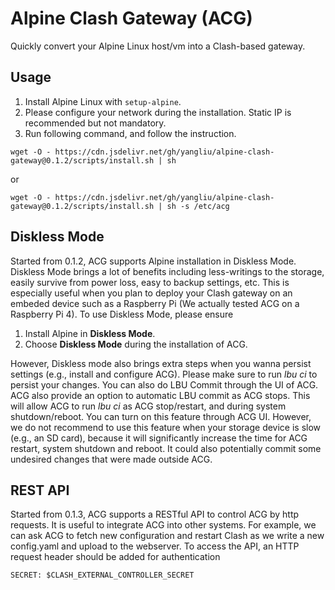# Alpine Clash Gateway (ACG)

Quickly convert your Alpine Linux host/vm into a Clash-based gateway.

## Usage
1. Install Alpine Linux with `setup-alpine`.
2. Please configure your network during the installation. Static IP is recommended but not mandatory.
3. Run following command, and follow the instruction.
```
wget -O - https://cdn.jsdelivr.net/gh/yangliu/alpine-clash-gateway@0.1.2/scripts/install.sh | sh
```
or
```
wget -O - https://cdn.jsdelivr.net/gh/yangliu/alpine-clash-gateway@0.1.2/scripts/install.sh | sh -s /etc/acg
```

## Diskless Mode
Started from 0.1.2, ACG supports Alpine installation in Diskless Mode. Diskless Mode brings a lot of benefits including less-writings to the storage, easily survive from power loss, easy to backup settings, etc. This is especially useful when you plan to deploy your Clash gateway on an embeded device such as a Raspberry Pi (We actually tested ACG on a Raspberry Pi 4). To use Diskless Mode, please ensure

1. Install Alpine in __Diskless Mode__.
2. Choose __Diskless Mode__ during the installation of ACG.

However, Diskless mode also brings extra steps when you wanna persist settings (e.g., install and configure ACG). Please make sure to run _lbu ci_ to persist your changes. You can also do LBU Commit through the UI of ACG. ACG also provide an option to automatic LBU commit as ACG stops. This will allow ACG to run _lbu ci_ as ACG stop/restart, and during system shutdown/reboot. You can turn on this feature through ACG UI. However, we do not recommend to use this feature when your storage device is slow (e.g., an SD card), because it will significantly increase the time for ACG restart, system shutdown and reboot. It could also potentially commit some undesired changes that were made outside ACG.

## REST API
Started from 0.1.3, ACG supports a RESTful API to control ACG by http requests. It is useful to integrate ACG into other systems. 
For example, we can ask ACG to fetch new configuration and restart Clash as we write a new config.yaml and upload to the webserver.
To access the API, an HTTP request header should be added for authentication
```
SECRET: $CLASH_EXTERNAL_CONTROLLER_SECRET
```